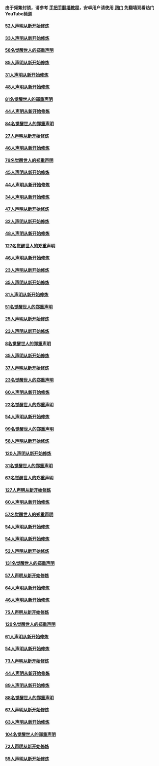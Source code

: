 #### 由于频繁封锁，请参考 [手把手翻墙教程](https://github.com/gfw-breaker/guides/wiki/)，安卓用户请使用 [网门](https://github.com/gfw-breaker/nogfw/blob/master/dl.md?t=03142200) 免翻墙观看热门YouTube频道 

#### [52人声明从新开始修炼](../pages/91/421846.md?t=03142200) 

#### [33人声明从新开始修炼](../pages/91/421804.md?t=03142200) 

#### [58名觉醒世人的郑重声明](../pages/91/421845.md?t=03142200) 

#### [85人声明从新开始修炼](../pages/91/421769.md?t=03142200) 

#### [31人声明从新开始修炼](../pages/91/421763.md?t=03142200) 

#### [48人声明从新开始修炼](../pages/91/421605.md?t=03142200) 

#### [81名觉醒世人的郑重声明](../pages/91/421656.md?t=03142200) 

#### [44人声明从新开始修炼](../pages/91/421544.md?t=03142200) 

#### [84名觉醒世人的郑重声明](../pages/91/421543.md?t=03142200) 

#### [27人声明从新开始修炼](../pages/91/421465.md?t=03142200) 

#### [46人声明从新开始修炼](../pages/91/421454.md?t=03142200) 

#### [76名觉醒世人的郑重声明](../pages/91/421453.md?t=03142200) 

#### [45人声明从新开始修炼](../pages/91/421452.md?t=03142200) 

#### [44人声明从新开始修炼](../pages/91/421422.md?t=03142200) 

#### [34人声明从新开始修炼](../pages/91/421322.md?t=03142200) 

#### [47人声明从新开始修炼](../pages/91/421264.md?t=03142200) 

#### [32人声明从新开始修炼](../pages/91/421225.md?t=03142200) 

#### [48人声明从新开始修炼](../pages/91/421202.md?t=03142200) 

#### [127名觉醒世人的郑重声明](../pages/91/421224.md?t=03142200) 

#### [46人声明从新开始修炼](../pages/91/421203.md?t=03142200) 

#### [23人声明从新开始修炼](../pages/91/421138.md?t=03142200) 

#### [35人声明从新开始修炼](../pages/91/421122.md?t=03142200) 

#### [31人声明从新开始修炼](../pages/91/421081.md?t=03142200) 

#### [51名觉醒世人的郑重声明](../pages/91/421080.md?t=03142200) 

#### [25人声明从新开始修炼](../pages/91/421020.md?t=03142200) 

#### [23人声明从新开始修炼](../pages/91/420884.md?t=03142200) 

#### [8名觉醒世人的郑重声明](../pages/91/420883.md?t=03142200) 

#### [35人声明从新开始修炼](../pages/91/420809.md?t=03142200) 

#### [37人声明从新开始修炼](../pages/91/420766.md?t=03142200) 

#### [23名觉醒世人的郑重声明](../pages/91/420765.md?t=03142200) 

#### [60人声明从新开始修炼](../pages/91/420727.md?t=03142200) 

#### [22名觉醒世人的郑重声明](../pages/91/420726.md?t=03142200) 

#### [54人声明从新开始修炼](../pages/91/420529.md?t=03142200) 

#### [99名觉醒世人的郑重声明](../pages/91/420528.md?t=03142200) 

#### [58人声明从新开始修炼](../pages/91/420198.md?t=03142200) 

#### [120人声明从新开始修炼](../pages/91/420141.md?t=03142200) 

#### [31名觉醒世人的郑重声明](../pages/91/420197.md?t=03142200) 

#### [67名觉醒世人的郑重声明](../pages/91/420140.md?t=03142200) 

#### [127人声明从新开始修炼](../pages/91/420082.md?t=03142200) 

#### [60人声明从新开始修炼](../pages/91/420081.md?t=03142200) 

#### [57名觉醒世人的郑重声明](../pages/91/420080.md?t=03142200) 

#### [54人声明从新开始修炼](../pages/91/419533.md?t=03142200) 

#### [54人声明从新开始修炼](../pages/91/419532.md?t=03142200) 

#### [52人声明从新开始修炼](../pages/91/419531.md?t=03142200) 

#### [131名觉醒世人的郑重声明](../pages/91/419530.md?t=03142200) 

#### [57人声明从新开始修炼](../pages/91/419430.md?t=03142200) 

#### [64人声明从新开始修炼](../pages/91/419429.md?t=03142200) 

#### [46人声明从新开始修炼](../pages/91/419428.md?t=03142200) 

#### [75人声明从新开始修炼](../pages/91/419427.md?t=03142200) 

#### [129名觉醒世人的郑重声明](../pages/91/419426.md?t=03142200) 

#### [61人声明从新开始修炼](../pages/91/419198.md?t=03142200) 

#### [54人声明从新开始修炼](../pages/91/419197.md?t=03142200) 

#### [73人声明从新开始修炼](../pages/91/419196.md?t=03142200) 

#### [44人声明从新开始修炼](../pages/91/419075.md?t=03142200) 

#### [89人声明从新开始修炼](../pages/91/419074.md?t=03142200) 

#### [88名觉醒世人的郑重声明](../pages/91/419195.md?t=03142200) 

#### [67人声明从新开始修炼](../pages/91/419073.md?t=03142200) 

#### [63人声明从新开始修炼](../pages/91/419072.md?t=03142200) 

#### [104名觉醒世人的郑重声明](../pages/91/419071.md?t=03142200) 

#### [72人声明从新开始修炼](../pages/91/418902.md?t=03142200) 

#### [55人声明从新开始修炼](../pages/91/418901.md?t=03142200) 

